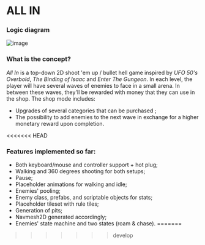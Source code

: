 # ALL IN

### Logic diagram
![image](https://github.com/user-attachments/assets/f42fae20-8535-423b-a63b-e84d8717f4ef)

### What is the concept?

*All In* is a top-down 2D shoot 'em up / bullet hell game inspired by _UFO 50's Overbold_, _The Binding of Isaac_ and _Enter The Gungeon_.
In each level, the player will have several waves of enemies to face in a small arena. In between these waves, they'll be rewarded with money that they can use in the shop.
The shop mode includes:
* Upgrades of several categories that can be purchased ;
* The possibility to add enemies to the next wave in exchange for a higher monetary reward upon completion.


<<<<<<< HEAD
### Features implemented so far:
* Both keyboard/mouse and controller support + hot plug;
* Walking and 360 degrees shooting for both setups;
* Pause;
* Placeholder animations for walking and idle;
* Enemies' pooling;
* Enemy class, prefabs, and scriptable objects for stats;
* Placeholder tileset with rule tiles;
* Generation of pits;
* Navmesh2D generated accordingly;
* Enemies' state machine and two states (roam & chase).
=======
>>>>>>> develop

